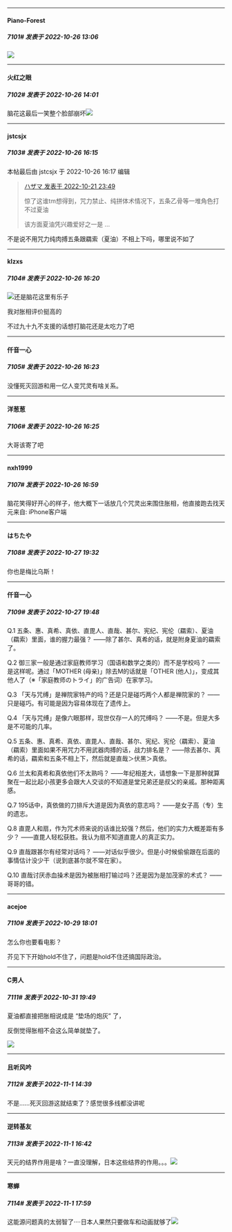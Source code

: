 

*****

####  Piano-Forest  
##### 7101#       发表于 2022-10-26 13:06

<img src="https://p.sda1.dev/8/04dc19dd1c95459d78a050ff7d8c6377/20221026_130521.jpg" referrerpolicy="no-referrer">



*****

####  火红之眼  
##### 7102#       发表于 2022-10-26 14:01

脑花这最后一笑整个脸部崩坏<img src="https://static.saraba1st.com/image/smiley/face2017/067.png" referrerpolicy="no-referrer">



*****

####  jstcsjx  
##### 7103#       发表于 2022-10-26 16:15

 本帖最后由 jstcsjx 于 2022-10-26 16:17 编辑 
<blockquote><a href="httphttps://bbs.saraba1st.com/2b/forum.php?mod=redirect&amp;goto=findpost&amp;pid=58032705&amp;ptid=1717712" target="_blank">ハザマ 发表于 2022-10-21 23:49</a>

惊了这谁tm想得到，咒力禁止、纯拼体术情况下，五条乙骨等一堆角色打不过夏油

该方面夏油凭兴趣爱好之一是 ...</blockquote>

不是说不用咒力纯肉搏五条跟羂索（夏油）不相上下吗，哪里说不如了

*****

####  klzxs  
##### 7104#       发表于 2022-10-26 16:20

<img src="https://static.saraba1st.com/image/smiley/face2017/037.png" referrerpolicy="no-referrer">还是脑花这里有乐子

我对胀相评价挺高的

不过九十九不支援的话想打脑花还是太吃力了吧



*****

####  仟音一心  
##### 7105#       发表于 2022-10-26 16:23

没懂死灭回游和用一亿人变咒灵有啥关系。

*****

####  洋葱葱  
##### 7106#       发表于 2022-10-26 16:25

大哥该寄了吧



*****

####  nxh1999  
##### 7107#       发表于 2022-10-26 16:59

脑花笑得好开心的样子，他大概下一话放几个咒灵出来围住胀相，他直接跑去找天元来自: iPhone客户端



*****

####  はちたや  
##### 7108#       发表于 2022-10-27 19:32

你也是梅比乌斯！



*****

####  仟音一心  
##### 7109#       发表于 2022-10-27 19:48

Q.1
五条、惠、真希、真依、直毘人、直哉、甚尔、宪纪、宪伦（羂索）、夏油（羂索）里面，谁的握力最强？ 
——除了甚尔、真希的话，就是附身夏油的羂索了。

 Q.2
御三家一般是通过家庭教师学习（国语和数学之类的）而不是学校吗？ 
——是这样呢。通过「MOTHER (母亲)」除去M的话就是「OTHER (他人)」，变成其他人了（※「家庭教师のトライ」的广告词）在家学习。

 Q.3 
「天与咒缚」是禅院家特产的吗？还是只是碰巧两个人都是禅院家的？ 
——只是碰巧。有可能是因为容易体现在了遗传上。 

Q.4 「天与咒缚」是像六眼那样，现世仅存一人的咒缚吗？ 
——不是。但是大多是不可能的几率。

Q.5
五条、惠、真希、真依、直毘人、直哉、甚尔、宪纪、宪伦（羂索）、夏油（羂索）里面如果不用咒力不用武器肉搏的话，战力排名是？
——除去甚尔、真希的话，羂索和五条不相上下，然后就是直哉＞伏黑＞真依。

Q.6
兰太和真希和真依他们不太熟吗？
——年纪相差大，请想象一下是那种就算聚在一起比起小孩更多会跟大人交谈的不知道是堂兄弟还是叔父的亲戚。那种距离感。

Q.7
195话中，真依做的刀排斥大道是因为真依的意志吗？
——是女子高（专）生的遗志。

Q.8
直毘人和扇，作为咒术师来说的话谁比较强？然后，他们的实力大概差距有多少？
——直毘人轻松获胜。我认为扇不知道直毘人的真正实力。

Q.9
直哉跟甚尔有经常对话吗？
——对话似乎很少。但是小时候偷偷跟在后面的事情估计没少干（说到底甚尔就不常在家）。

Q.10
直哉讨厌赤血操术是因为被胀相打输过吗？还是因为是加茂家的术式？
——哥哥的错。



*****

####  acejoe  
##### 7110#       发表于 2022-10-29 18:01

怎么你也要看电影？

芥见下下开始hold不住了，问题是hold不住还搞国际政治。



*****

####  C男人  
##### 7111#       发表于 2022-10-31 19:49

夏油都直接把胀相说成是 “垫场的炮灰” 了，

反倒觉得胀相不会这么简单就垫了。

<img src="https://static.saraba1st.com/image/smiley/face2017/016.png" referrerpolicy="no-referrer">

*****

####  且听风吟  
##### 7112#       发表于 2022-11-1 14:39

不是……死灭回游这就结束了？感觉很多线都没讲呢

*****

####  逆转基友  
##### 7113#       发表于 2022-11-1 16:42

天元的结界作用是啥？一直没理解，日本这些结界的作用。。。<img src="https://static.saraba1st.com/image/smiley/face2017/001.png" referrerpolicy="no-referrer">

*****

####  寒蝉  
##### 7114#       发表于 2022-11-1 17:59

这能源问题真的太弱智了····日本人果然只要做车和动画就够了<img src="https://static.saraba1st.com/image/smiley/face2017/067.png" referrerpolicy="no-referrer">

